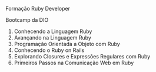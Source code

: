 Formação Ruby Developer

Bootcamp da DIO 

1. Conhecendo a Linguagem Ruby
2. Avançando na Linguagem Ruby
3. Programação Orientada a Objeto com Ruby
4. Conhecendo o Ruby on Rails
5. Explorando Closures e Expressões Regulares com Ruby
6. Primeiros Passos na Comunicação Web em Ruby


